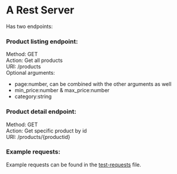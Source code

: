 # A Rest Server

Has two endpoints:

### Product listing endpoint:

Method: GET   
Action: Get all products   
URI: /products   
Optional arguments:

- page:number, can be combined with the other arguments as well
- min_price:number & max_price:number
- category:string

### Product detail endpoint:

Method: GET   
Action: Get specific product by id    
URI: /products/{productid}   

### Example requests:   

Example requests can be found in the [test-requests](test-requests.http) file.
